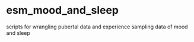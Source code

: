 # esm_mood_and_sleep
scripts for wrangling pubertal data and experience sampling data of mood and sleep
